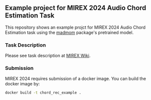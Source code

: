 ## Example project for MIREX 2024 Audio Chord Estimation Task

This repository shows an example projct for MIREX 2024 Audio Chord Estimation task using the [madmom](https://github.com/CPJKU/madmom) package's pretrained model.

### Task Description

Please see task description at [MIREX Wiki](https://www.music-ir.org/mirex/wiki/2024:Audio_Chord_Estimation).

### Submission

MIREX 2024 requires submission of a docker image. You can build the docker image by:

```bash
docker build -t chord_rec_example .
```
